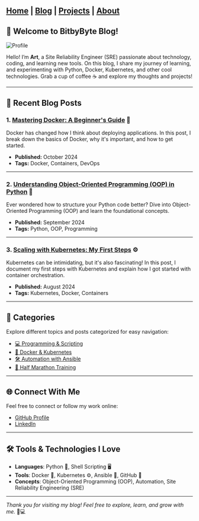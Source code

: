 
[Home](index.md) | [Blog](blog.md) | [Projects](projects.md) | [About](about.md)
--- 

## 🚀 Welcome to BitbyByte Blog!

![Profile](https://github.com/athreyas.png?size=200) <!-- Replace with your actual GitHub username -->

Hello! I’m **Art**, a Site Reliability Engineer (SRE) passionate about technology, coding, and learning new tools. On this blog, I share my journey of learning, and experimenting with Python, Docker, Kubernetes, and other cool technologies. Grab a cup of coffee ☕️ and explore my thoughts and projects!

---

## 📝 Recent Blog Posts

### 1. [Mastering Docker: A Beginner's Guide](docker.md) 🐳
Docker has changed how I think about deploying applications. In this post, I break down the basics of Docker, why it's important, and how to get started.
- **Published:** October 2024
- **Tags:** Docker, Containers, DevOps

---

### 2. [Understanding Object-Oriented Programming (OOP) in Python](oop.md) 🐍
Ever wondered how to structure your Python code better? Dive into Object-Oriented Programming (OOP) and learn the foundational concepts.
- **Published:** September 2024
- **Tags:** Python, OOP, Programming

---

### 3. [Scaling with Kubernetes: My First Steps](kubernetes.md) ⚙️
Kubernetes can be intimidating, but it's also fascinating! In this post, I document my first steps with Kubernetes and explain how I got started with container orchestration.
- **Published:** August 2024
- **Tags:** Kubernetes, Docker, Containers

---

## 🌟 Categories

Explore different topics and posts categorized for easy navigation:

- [💻 Programming & Scripting](programming.md)
- [🐳 Docker & Kubernetes](docker-kubernetes.md)
- [🛠️ Automation with Ansible](ansible.md)
- [🏃 Half Marathon Training](half-marathon.md)

---

## 🌐 Connect With Me

Feel free to connect or follow my work online:

- [GitHub Profile](https://github.com/athreyas)  
- [LinkedIn](https://linkedin.com/in/athreyas)

---

## 🛠️ Tools & Technologies I Love

- **Languages**: Python 🐍, Shell Scripting 🖥️
- **Tools**: Docker 🐳, Kubernetes ⚙️, Ansible 🔧, GitHub 🚀
- **Concepts**: Object-Oriented Programming (OOP), Automation, Site Reliability Engineering (SRE)

---

_Thank you for visiting my blog! Feel free to explore, learn, and grow with me._ 🎉💻

